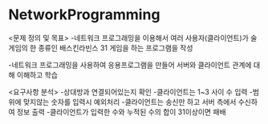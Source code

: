 # NetworkProgramming
<문제 정의 및 목표>
-네트워크 프로그래밍을 이용해서 여러 사용자(클라이언트)가 술게임의 한 종류인 배스킨라빈스 31 게임을 하는 프로그램을 작성

-네트워크 프로그래밍을 사용하여 응용프로그램을 만들어 서버와 클라이언트 관계에 대해 이해하고 학습

<요구사항 분석>
-상대방과 연결되어있는지 확인
-클라이언트는 1~3 사이 수 입력
-범위에 맞지않는 숫자를 입력시 예외처리
-클라이언트는 송신만 하고 서버 측에서 수신하여 정보 출력
-클라이언트가 입력한 수와 누적된 수의 합이 31이상이면 패배
